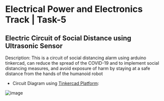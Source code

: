 # Electrical Power and Electronics Track | Task-5

## Electric Circuit of Social Distance using Ultrasonic Sensor

Description: This is a circuit of social distancing alarm using arduino tinkercad, can reduce the spread of the COVID-19 and to implement social distancing measures, and avoid exposure of harm by staying at a safe distance from the hands of the humanoid robot

- Circuit Diagram using [Tinkercad Platform](https://www.tinkercad.com/):

![image](https://user-images.githubusercontent.com/85820553/128617270-9875fc56-6c06-4840-b83f-6f4e216278f2.png)
